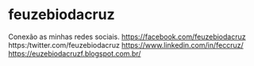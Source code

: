 # feuzebiodacruz
Conexão as minhas redes sociais.
https://facebook.com/feuzebiodacruz
https:/twitter.com/feuzebiodacruz
https://www.linkedin.com/in/feccruz/
https://euzebiodacruzf.blogspot.com.br/
